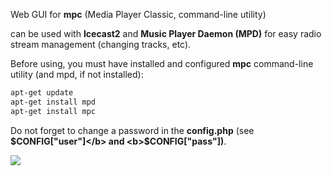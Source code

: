 Web GUI for <b>mpc</b> (Media Player Classic, command-line utility)

can be used with <b>Icecast2</b> and <b>Music Player Daemon (MPD)</b> for easy radio stream management (changing tracks, etc).

Before using, you must have installed and configured <b>mpc</b> command-line utility (and mpd, if not installed):

```sh
apt-get update
apt-get install mpd
apt-get install mpc
```

Do not forget to change a password in the <b>config.php</b>
(see <b>$CONFIG["user"]</b> and <b>$CONFIG["pass"])</b>.

<img src="http://jsound.org/img/MPC_Front.png">
